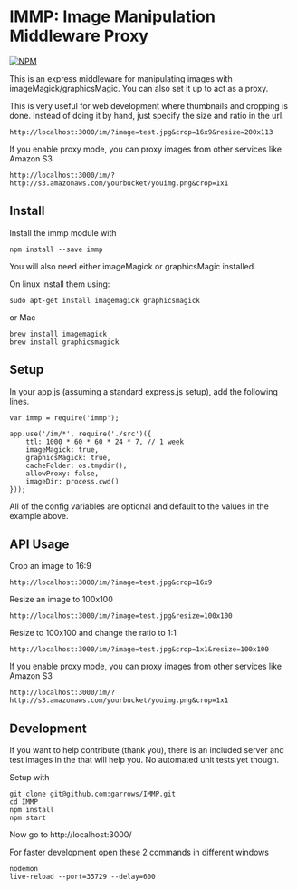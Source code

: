 IMMP: Image Manipulation Middleware Proxy
=========================================

[![NPM](https://nodei.co/npm/immp.png)](https://nodei.co/npm/immp/)

This is an express middleware for manipulating images with imageMagick/graphicsMagic. You can also set it up to act as a proxy.

This is very useful for web development where thumbnails and cropping is done. Instead of doing it by hand, just specify the size and ratio in the url.

`http://localhost:3000/im/?image=test.jpg&crop=16x9&resize=200x113`

If you enable proxy mode, you can proxy images from other services like Amazon S3

`http://localhost:3000/im/?http://s3.amazonaws.com/yourbucket/youimg.png&crop=1x1`

Install
-------
Install the immp module with

```
npm install --save immp
```

You will also need either imageMagick or graphicsMagic installed.

On linux install them using:
```
sudo apt-get install imagemagick graphicsmagick
```
or Mac
```
brew install imagemagick
brew install graphicsmagick
```

Setup
-----

In your app.js (assuming a standard express.js setup), add the following lines.

```
var immp = require('immp');

app.use('/im/*', require('./src')({
    ttl: 1000 * 60 * 60 * 24 * 7, // 1 week
    imageMagick: true,
    graphicsMagick: true,
    cacheFolder: os.tmpdir(),
    allowProxy: false,
    imageDir: process.cwd()
}));
```

All of the config variables are optional and default to the values in the example above.


API Usage
---------
Crop an image to 16:9

`http://localhost:3000/im/?image=test.jpg&crop=16x9`

Resize an image to 100x100

`http://localhost:3000/im/?image=test.jpg&resize=100x100`

Resize to 100x100 and change the ratio to 1:1

`http://localhost:3000/im/?image=test.jpg&crop=1x1&resize=100x100`

If you enable proxy mode, you can proxy images from other services like Amazon S3

`http://localhost:3000/im/?http://s3.amazonaws.com/yourbucket/youimg.png&crop=1x1`




Development
-----------

If you want to help contribute (thank you), there is an included server and test images in the that will help you. No automated unit tests yet though.


Setup with
```
git clone git@github.com:garrows/IMMP.git
cd IMMP
npm install
npm start
```

Now go to http://localhost:3000/

For faster development open these 2 commands in different windows
```
nodemon
live-reload --port=35729 --delay=600
```
